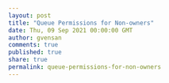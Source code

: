 ```yaml
---
layout: post
title: "Queue Permissions for Non-owners"
date: Thu, 09 Sep 2021 00:00:00 GMT
author: gvensan
comments: true
published: true
share: true
permalink: queue-permissions-for-non-owners
---
```

